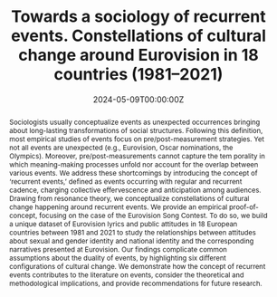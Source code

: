 ---
abstract: "Sociologists usually conceptualize events as unexpected occurrences bringing about long-lasting transformations of social structures. Following this definition, most empirical studies of events focus on pre/post-measurement strategies. Yet not all events are unexpected (e.g., Eurovision, Oscar nominations, the Olympics). Moreover, pre/post-measurements cannot capture the tem­ porality in which meaning-making processes unfold nor account for the overlap between various events. We address these shortcomings by introducing the concept of ‘recurrent events,’ defined as events occurring with regular and recurrent cadence, charging collective effervescence and anticipation among audiences. Drawing from resonance theory, we conceptualize constellations of cultural change happening around recurrent events. We provide an empirical proof-of-concept, focusing on the case of the Eurovision Song Contest. To do so, we build a unique dataset of Eurovision lyrics and public attitudes in 18 European countries between 1981 and 2021 to study the relationships between attitudes about sexual and gender identity and national identity and the corresponding narratives presented at Eurovision. Our findings complicate common assumptions about the duality of events, by highlighting six different configurations of cultural change. We demonstrate how the concept of recurrent events contributes to the literature on events, consider the theoretical and methodological implications, and provide recommendations for future research."
authors:
- admin
- Jonathan Mijs
- Thijs van Dooremalen
- Stijn Deanekindt
date: "2024-05-09T00:00:00Z"
doi: "10.1016/j.poetic.2024.101889"
featured: false
image:
  caption: ""
  focal_point: ""
  preview_only: false
projects: ""
publication: "Poetics"
publication_short: ""
publication_types:
- "2"
publishDate: ""
slides: ""
summary:
tags:
- Recurrent events
- Eurovision
- Resonance
- Word embedding models
- Attitudes
- Narratives
title: "Towards a sociology of recurrent events. Constellations of cultural change around Eurovision in 18 countries (1981–2021)"
url_code: "https://osf.io/qejkx/?view_only=729466ffa6254cb592d6b3e299cb94c1"
url_dataset: "https://osf.io/qejkx/?view_only=729466ffa6254cb592d6b3e299cb94c1"
url_pdf: ""
url_poster: ""
url_project: ""
url_slides: ""
url_source: ""
url_video: ""
---